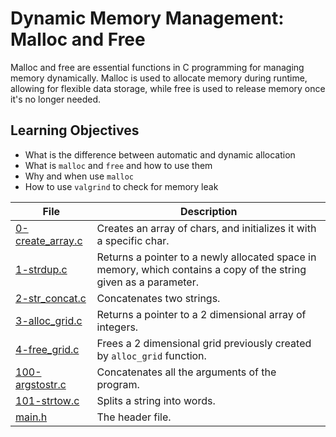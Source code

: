 # Dynamic Memory Management: Malloc and Free
Malloc and free are essential functions in C programming for managing memory dynamically. Malloc is used to allocate memory during runtime, allowing for flexible data storage, while free is used to release memory once it's no longer needed. 
## Learning Objectives
* What is the difference between automatic and dynamic allocation
* What is ``malloc`` and ``free`` and how to use them
* Why and when use ``malloc``
* How to use ``valgrind`` to check for memory leak

| File      | Description |
| ----------- | ----------- |
| [0-create_array.c](https://github.com/Matsadura/alx-low_level_programming/blob/master/0x0B-malloc_free/0-create_array.c) | Creates an array of chars, and initializes it with a specific char. |
| [1-strdup.c](https://github.com/Matsadura/alx-low_level_programming/blob/master/0x0B-malloc_free/1-strdup.c) | Returns a pointer to a newly allocated space in memory, which contains a copy of the string given as a parameter. |
| [2-str_concat.c](https://github.com/Matsadura/alx-low_level_programming/blob/master/0x0B-malloc_free/2-str_concat.c) | Concatenates two strings.  |
| [3-alloc_grid.c](https://github.com/Matsadura/alx-low_level_programming/blob/master/0x0B-malloc_free/3-alloc_grid.c) | Returns a pointer to a 2 dimensional array of integers. |
| [4-free_grid.c](https://github.com/Matsadura/alx-low_level_programming/blob/master/0x0B-malloc_free/4-free_grid.c) | Frees a 2 dimensional grid previously created by ``alloc_grid`` function. |
| [100-argstostr.c](https://github.com/Matsadura/alx-low_level_programming/blob/master/0x0B-malloc_free/100-argstostr.c) | Concatenates all the arguments of the program. |
| [101-strtow.c](https://github.com/Matsadura/alx-low_level_programming/blob/master/0x0B-malloc_free/101-strtow.c) | Splits a string into words. |
| [main.h](https://github.com/Matsadura/alx-low_level_programming/blob/master/0x0B-malloc_free/main.h) | The header file. |
